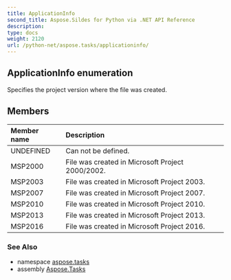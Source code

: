 ```yaml
---
title: ApplicationInfo
second_title: Aspose.Sildes for Python via .NET API Reference
description: 
type: docs
weight: 2120
url: /python-net/aspose.tasks/applicationinfo/
---
```


## ApplicationInfo enumeration

Specifies the project version where the file was created.

## Members
| Member name | Description |
| :- | :- |
|UNDEFINED|Can not be defined.|
|MSP2000|File was created in Microsoft Project 2000/2002.|
|MSP2003|File was created in Microsoft Project 2003.|
|MSP2007|File was created in Microsoft Project 2007.|
|MSP2010|File was created in Microsoft Project 2010.|
|MSP2013|File was created in Microsoft Project 2013.|
|MSP2016|File was created in Microsoft Project 2016.|

### See Also

* namespace [aspose.tasks](/tasks/python-net/aspose.tasks/)
* assembly [Aspose.Tasks](/tasks/python-net/)

